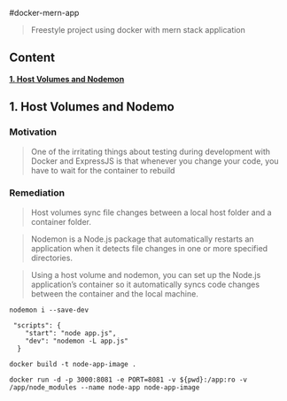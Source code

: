 #docker-mern-app

> Freestyle project using docker with mern stack application

## Content

**[1. Host Volumes and Nodemon](#heading--1)**

## 1. Host Volumes and Nodemo <a name="heading--1"/>

### Motivation

> One of the irritating things about testing during development with Docker and ExpressJS is that whenever you change your code, you have to wait for the container to rebuild

### Remediation

> Host volumes sync file changes between a local host folder and a container folder.

> Nodemon is a Node.js package that automatically restarts an application when it detects file changes in one or more specified directories.

> Using a host volume and nodemon, you can set up the Node.js application’s container so it automatically syncs code changes between the container and the local machine.

```
nodemon i --save-dev
```

```
 "scripts": {
    "start": "node app.js",
    "dev": "nodemon -L app.js"
  }
```

```
docker build -t node-app-image .
```

```
docker run -d -p 3000:8081 -e PORT=8081 -v ${pwd}:/app:ro -v /app/node_modules --name node-app node-app-image
```
